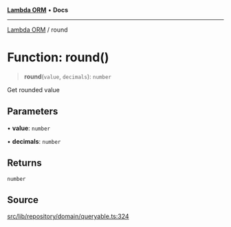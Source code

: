 [**Lambda ORM**](../README.md) • **Docs**

***

[Lambda ORM](../README.md) / round

# Function: round()

> **round**(`value`, `decimals`): `number`

Get rounded value

## Parameters

• **value**: `number`

• **decimals**: `number`

## Returns

`number`

## Source

[src/lib/repository/domain/queryable.ts:324](https://github.com/lambda-orm/lambdaorm-base/blob/aa369ded9e7763a31678c0168646a8ee1291b500/src/lib/repository/domain/queryable.ts#L324)
